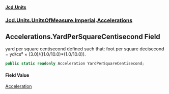 #### [Jcd.Units](index.md 'index')
### [Jcd.Units.UnitsOfMeasure.Imperial](Jcd.Units.UnitsOfMeasure.Imperial.md 'Jcd.Units.UnitsOfMeasure.Imperial').[Accelerations](Accelerations.md 'Jcd.Units.UnitsOfMeasure.Imperial.Accelerations')

## Accelerations.YardPerSquareCentisecond Field

yard per square centisecond defined such that: foot per square decisecond = yd/cs² × (3.0)/((1.0/10.0)*(1.0/10.0)).

```csharp
public static readonly Acceleration YardPerSquareCentisecond;
```

#### Field Value
[Acceleration](Acceleration.md 'Jcd.Units.UnitTypes.Acceleration')